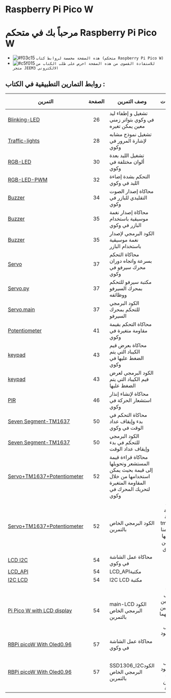 # Raspberry Pi Pico W
# مرحباً بك في متحكم Raspberry Pi Pico W



- ![#f03c15](https://placehold.co/15x15/f03c15/f03c15.png) `هذه الصفحة مخصصة لروابط كتاب (متحكم Raspberry Pi Pico W)`
- ![#c5f015](https://placehold.co/15x15/c5f015/c5f015.png) `للاستفادة القصوى من هذه الصفحة احرص على طلب الكتاب من متجر JEEM3 الالكتروني`



## روابط التمارين التطبيقية في الكتاب :
|التمرين|الصفحة|وصف التمرين|ملاحظات|رقم التمرين|
|-|:-:|-|:-:|:-:| 
|[Blinking-LED](https://wokwi.com/projects/371047992398738433)| 26  | تشغيل و إطفاء ليد في وكوي بتواتر زمني معين يمكن تغيره |-|1|
|[Traffic-lights](https://wokwi.com/projects/384996880278725633)|28| تشغيل نموذج مشابه لإشارة المرور في وكوي|-| 2 |
|[RGB-LED](https://wokwi.com/projects/385093434915983361)|30|  تشغيل الليد بعدة ألوان مختلفة في وكوي|-| 3 |
|[RGB-LED-PWM](https://wokwi.com/projects/385094074489722881)|32|  التحكم بشدة إضاءة الليد في وكوي|-| 4 |
|[Buzzer](https://wokwi.com/projects/374374148904194049)|34|  محاكاة إصدار الصوت التقليدي للبازر في وكوي|-| 5 |
|[Buzzer](https://wokwi.com/projects/384998379113344001)|35|  محاكاة إصدار نغمة موسيقية باستخدام البازر في وكوي|-| 6 |
|[Buzzer](https://github.com/jeem2/Raspberry-pi-pico-W/blob/master/codes/section%202/Make%20a%20musical%20note%20sound6.py)|35|  الكود البرمجي لإصدار نغمة موسيقية باستخدام البازر|-| 6 |
|[Servo](https://wokwi.com/projects/385000221695302657)|37|  محاكاة التحكم بسرعة واتجاه دوران محرك سيرفو في وكوي|-| 7 |
|[Servo.py](https://github.com/jeem2/Raspberry-pi-pico-W/blob/master/codes/section%202/Servo%20motor%20control%20using%20Pi%20Pico%20W%207.py)|37|  مكتبة سيرفو للتحكم بمحرك السيرفو ووظائفه|-| 7 |
|[Servo.main](https://github.com/jeem2/Raspberry-pi-pico-W/blob/master/codes/section%202/servo%20main7.py)|37|  الكود البرمجي للتحكم بمحرك السيرفو |-| 7 |
|[Potentiometer](https://wokwi.com/projects/375666580739332097)|41|  محاكاة التحكم بقيمة مقاومة متغيرة في وكوي|-| 8 |
|[keypad](https://wokwi.com/projects/385727868398869505)|43|  محاكاة بعرض قيم الكيباد التي يتم الضغط عليها في وكوي |-| 9 |
|[keypad](https://github.com/jeem2/Raspberry-pi-pico-W/blob/master/codes/section%203/Connecting%20the%20keypad%20to%20the%20Pico%20W9.py)|43|  الكود البرمجي لعرض قيم الكيباد التي يتم الضغط عليها |-|  9|
|[PIR](https://wokwi.com/projects/385001325752570881)|46|  محاكاة لإنشاء إنذار استشعار الحركة في وكوي |-| 10 |
|[Seven Segment-TM1637](https://wokwi.com/projects/371661010977828865)|50|  محاكاة التحكم في بدء وإيقاف عداد الوقت  في وكوي |-| 11 |
|[Seven Segment-TM1637](https://github.com/jeem2/Raspberry-pi-pico-W/blob/master/codes/section%203/Timer%20(control%20of%20start%20and%20stop%20time)11.py)|50|  الكود البرمجي للتحكم في بدء وإيقاف عداد الوقت |-| 11 |
|[Servo+TM1637+Potentiometer](https://wokwi.com/projects/385001739811139585)|52|  محاكاة قراءة قيمة المستشعر وتحويلها إلى قيمة بحيث يمكن استخدامها من خلال المقاومة المتغيرة لتحريك المحرك في وكوي |-| 12 |
|[Servo+TM1637+Potentiometer](https://github.com/jeem2/Raspberry-pi-pico-W/blob/master/codes/section%204/servo%20motor%20%2B%20potentiometer%2B(TM1637)%20screen12.py)|52|   الكود البرمجي الخاص بالتمرين  |يجب إضافة مكتبة tm1637 التي قمنا بإضافتها بالتمرين السابق| 12 |
|[LCD I2C](https://wokwi.com/projects/374927791194166273)|54|  محاكاة عمل الشاشة في وكوي |-| 13 |
|[LCD_API](https://raw.githubusercontent.com/dhylands/python_lcd/master/lcd/lcd_api.py)|54|   LCD_APIمكتبة  |-|  13   |
|[I2C LCD](https://raw.githubusercontent.com/T-622/RPI-PICO-I2C-LCD/main/pico_i2c_lcd.py)|54|  I2C LCD مكتبة  |-|  13   |
|[Pi Pico W with LCD display](https://github.com/jeem2/Raspberry-pi-pico-W/blob/master/codes/section%204/Pi%20Pico%20W%20with%20LCD%20display13.py)|54|  main-LCD الكود البرمجي الخاص بالتمرين  |يجب تحميل المكتبتين السابقتين وتضمينهما قبل تشغيل هذا الكود|  13   |
|[RBPi picoW With Oled0.96](https://wokwi.com/projects/374849831459837953)|57|  محاكاة عمل الشاشة في وكوي |-| 14 |
|[RBPi picoW With Oled0.96](https://github.com/jeem2/Raspberry-pi-pico-W/blob/master/codes/section%204/Pi%20Pico%20W%20with%20OLED%200.96%20display14.py)|57| SSD1306_I2Cالكود البرمجي الخاص بالتمرين | قبل تشغيل هذا الكود  يجب تضمين مكتبة | 14|


